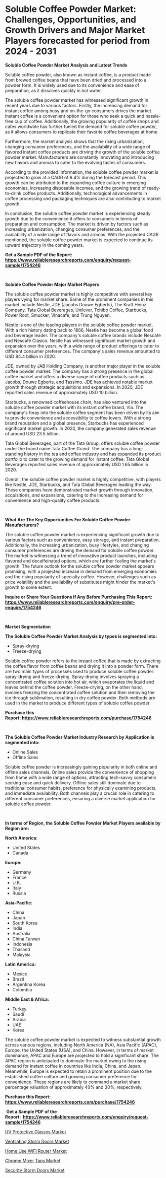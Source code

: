 <p><h1>Soluble Coffee Powder Market: Challenges, Opportunities, and Growth Drivers and Major Market Players forecasted for period from 2024 - 2031</h1></p><p><strong>Soluble Coffee Powder Market Analysis and Latest Trends</strong></p>
<p><p>Soluble coffee powder, also known as instant coffee, is a product made from brewed coffee beans that have been dried and processed into a powder form. It is widely used due to its convenience and ease of preparation, as it dissolves quickly in hot water.</p><p>The soluble coffee powder market has witnessed significant growth in recent years due to various factors. Firstly, the increasing demand for instant coffee among busy and on-the-go consumers drives the market. Instant coffee is a convenient option for those who seek a quick and hassle-free cup of coffee. Additionally, the growing popularity of coffee shops and cafes worldwide has further fueled the demand for soluble coffee powder, as it allows consumers to replicate their favorite coffee beverages at home.</p><p>Furthermore, the market analysis shows that the rising urbanization, changing consumer preferences, and the availability of a wide range of flavored instant coffee products are driving the growth of the soluble coffee powder market. Manufacturers are constantly innovating and introducing new flavors and aromas to cater to the evolving tastes of consumers.</p><p>According to the provided information, the soluble coffee powder market is projected to grow at a CAGR of 9.4% during the forecast period. This growth can be attributed to the expanding coffee culture in emerging economies, increasing disposable incomes, and the growing trend of ready-to-drink coffee products. Additionally, technological advancements in coffee processing and packaging techniques are also contributing to market growth.</p><p>In conclusion, the soluble coffee powder market is experiencing steady growth due to the convenience it offers to consumers in terms of preparation and consumption. The market is driven by factors such as increasing urbanization, changing consumer preferences, and the availability of a wide range of flavors and aromas. With the projected CAGR mentioned, the soluble coffee powder market is expected to continue its upward trajectory in the coming years.</p></p>
<p><strong>Get a Sample PDF of the Report:&nbsp; <a href="https://www.reliableresearchreports.com/enquiry/request-sample/1754246">https://www.reliableresearchreports.com/enquiry/request-sample/1754246</a></strong></p>
<p>&nbsp;</p>
<p><strong>Soluble Coffee Powder Major Market Players</strong></p>
<p><p>The soluble coffee powder market is highly competitive with several key players vying for market share. Some of the prominent companies in this market include Nestle, JDE (Jacobs Douwe Egberts), The Kraft Heinz Company, Tata Global Beverages, Unilever, Tchibo Coffee, Starbucks, Power Root, Smucker, Vinacafe, and Trung Nguyen.</p><p>Nestle is one of the leading players in the soluble coffee powder market. With a rich history dating back to 1866, Nestle has become a global food and beverage leader. The company's soluble coffee brands include Nescafé and Nescafé Clasico. Nestle has witnessed significant market growth and expansion over the years, with a wide range of product offerings to cater to different consumer preferences. The company's sales revenue amounted to USD 84.4 billion in 2020.</p><p>JDE, owned by JAB Holding Company, is another major player in the soluble coffee powder market. The company has a strong presence in the global coffee market and offers a diverse range of coffee products such as Jacobs, Douwe Egberts, and Tassimo. JDE has achieved notable market growth through strategic acquisitions and expansions. In 2020, JDE reported sales revenue of approximately USD 10 billion.</p><p>Starbucks, a renowned coffeehouse chain, has also ventured into the soluble coffee powder market with its instant coffee brand, Via. The company's foray into the soluble coffee segment has been driven by its aim to provide convenience and accessibility to coffee lovers. With a strong brand reputation and a global presence, Starbucks has experienced significant market growth. In 2020, the company generated sales revenue of around USD 23.5 billion.</p><p>Tata Global Beverages, part of the Tata Group, offers soluble coffee powder under the brand name Tata Coffee Grand. The company has a long-standing history in the tea and coffee industry and has expanded its product portfolio to cater to the growing demand for instant coffee. Tata Global Beverages reported sales revenue of approximately USD 1.65 billion in 2020.</p><p>Overall, the soluble coffee powder market is highly competitive, with players like Nestle, JDE, Starbucks, and Tata Global Beverages leading the way. These companies have demonstrated market growth through innovation, acquisitions, and expansions, catering to the increasing demand for convenience and high-quality coffee products.</p></p>
<p>&nbsp;</p>
<p><strong>What Are The Key Opportunities For Soluble Coffee Powder Manufacturers?</strong></p>
<p><p>The soluble coffee powder market is experiencing significant growth due to various factors such as convenience, easy storage, and instant preparation. Additionally, the increasing urbanization, busy lifestyles, and changing consumer preferences are driving the demand for soluble coffee powder. The market is witnessing a trend of innovative product launches, including flavored and decaffeinated options, which are further fueling the market's growth. The future outlook for the soluble coffee powder market appears promising, with a projected increase in demand from emerging economies and the rising popularity of specialty coffee. However, challenges such as price volatility and the availability of substitutes might hinder the market's growth to some extent.</p></p>
<p><strong>Inquire or Share Your Questions If Any Before Purchasing This Report: <a href="https://www.reliableresearchreports.com/enquiry/pre-order-enquiry/1754246">https://www.reliableresearchreports.com/enquiry/pre-order-enquiry/1754246</a></strong></p>
<p>&nbsp;</p>
<p><strong>Market Segmentation</strong></p>
<p><strong>The Soluble Coffee Powder Market Analysis by types is segmented into:</strong></p>
<p><ul><li>Spray-drying</li><li>Freeze-drying</li></ul></p>
<p><p>Soluble coffee powder refers to the instant coffee that is made by extracting the coffee flavor from coffee beans and drying it into a powder form. There are two main types of processes used to produce soluble coffee powder: spray-drying and freeze-drying. Spray-drying involves spraying a concentrated coffee solution into hot air, which evaporates the liquid and leaves behind the coffee powder. Freeze-drying, on the other hand, involves freezing the concentrated coffee solution and then removing the ice through sublimation, resulting in dry coffee powder. Both methods are used in the market to produce different types of soluble coffee powder.</p></p>
<p><strong>Purchase this Report:&nbsp;<a href="https://www.reliableresearchreports.com/purchase/1754246">https://www.reliableresearchreports.com/purchase/1754246</a></strong></p>
<p>&nbsp;</p>
<p><strong>The Soluble Coffee Powder Market Industry Research by Application is segmented into:</strong></p>
<p><ul><li>Online Sales</li><li>Offline Sales</li></ul></p>
<p><p>Soluble coffee powder is increasingly gaining popularity in both online and offline sales channels. Online sales provide the convenience of shopping from home with a wide range of options, attracting tech-savvy consumers seeking ease and quick delivery. Offline sales still dominate due to traditional consumer habits, preference for physically examining products, and immediate availability. Both channels play a crucial role in catering to different consumer preferences, ensuring a diverse market application for soluble coffee powder.</p></p>
<p>&nbsp;</p>
<p><strong>In terms of Region, the Soluble Coffee Powder Market Players available by Region are:</strong></p>
<p>
    <p> <strong> North America: </strong>
        <ul>
            <li>United States</li>
            <li>Canada</li>
        </ul>
        </p> 
    <p> <strong> Europe: </strong>
        <ul>
            <li>Germany</li>
            <li>France</li>
            <li>U.K.</li>
            <li>Italy</li>
            <li>Russia</li>
        </ul>
        </p> 
    <p> <strong> Asia-Pacific: </strong>
        <ul>
            <li>China</li>
            <li>Japan</li>
            <li>South Korea</li>
            <li>India</li>
            <li>Australia</li>
            <li>China Taiwan</li>
            <li>Indonesia</li>
            <li>Thailand</li>
            <li>Malaysia</li>
        </ul>
        </p> 
    <p> <strong> Latin America: </strong>
        <ul>
            <li>Mexico</li>
            <li>Brazil</li>
            <li>Argentina Korea</li>
            <li>Colombia</li>
        </ul>
        </p> 
    <p> <strong> Middle East & Africa: </strong>
        <ul>
            <li>Turkey</li>
            <li>Saudi</li>
            <li>Arabia</li>
            <li>UAE</li>
            <li>Korea</li>
        </ul>
    </p>
    </p>
<p><p>The soluble coffee powder market is expected to witness substantial growth across various regions, including North America (NA), Asia Pacific (APAC), Europe, the United States (USA), and China. However, in terms of market dominance, APAC and Europe are projected to hold a significant share. The APAC region is anticipated to dominate the market owing to the rising demand for instant coffee in countries like India, China, and Japan. Meanwhile, Europe is expected to retain a prominent position due to the established coffee culture and growing consumer preference for convenience. These regions are likely to command a market share percentage valuation of approximately 40% and 30%, respectively.</p></p>
<p><strong>Purchase this Report: <a href="https://www.reliableresearchreports.com/purchase/1754246">https://www.reliableresearchreports.com/purchase/1754246</a></strong></p>
<p>&nbsp;<strong>Get a Sample PDF of the Report:&nbsp;&nbsp;<a href="https://www.reliableresearchreports.com/enquiry/request-sample/1754246">https://www.reliableresearchreports.com/enquiry/request-sample/1754246</a></strong></p>
<p><strong></strong></p>
<p><p><a href="https://github.com/zebdakicsin/Market-Research-Report-List-2/blob/main/uv-protective-glasses-market.md">UV Protective Glasses Market</a></p><p><a href="https://github.com/melchekhinf/Market-Research-Report-List-2/blob/main/ventilating-storm-doors-market.md">Ventilating Storm Doors Market</a></p><p><a href="https://github.com/sofyaavrova/Market-Research-Report-List-2/blob/main/home-use-wifi-router-market.md">Home Use WiFi Router Market</a></p><p><a href="https://github.com/kholmovskayalyudmila/Market-Research-Report-List-2/blob/main/chrome-mixer-taps-market.md">Chrome Mixer Taps Market</a></p><p><a href="https://github.com/merzlyukov93/Market-Research-Report-List-2/blob/main/security-storm-doors-market.md">Security Storm Doors Market</a></p></p>